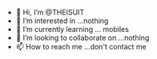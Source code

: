 - 👋 Hi, I’m @THEISUIT
- 👀 I’m interested in ...nothing
- 🌱 I’m currently learning ... mobiles
- 💞️ I’m looking to collaborate on ...nothing
- 📫 How to reach me ...don't contact me

<!---
THEISUIT/THEISUIT is a ✨ special ✨ repository because its `README.md` (this file) appears on your GitHub profile.
You can click the Preview link to take a look at your changes.
--->
